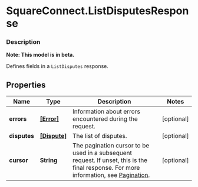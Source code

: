 # SquareConnect.ListDisputesResponse

### Description
**Note: This model is in beta.**

Defines fields in a `ListDisputes` response.

## Properties
Name | Type | Description | Notes
------------ | ------------- | ------------- | -------------
**errors** | [**[Error]**](Error.md) | Information about errors encountered during the request. | [optional] 
**disputes** | [**[Dispute]**](Dispute.md) | The list of disputes. | [optional] 
**cursor** | **String** | The pagination cursor to be used in a subsequent request. If unset, this is the final response. For more information, see [Pagination](https://developer.squareup.com/docs/basics/api101/pagination). | [optional] 


